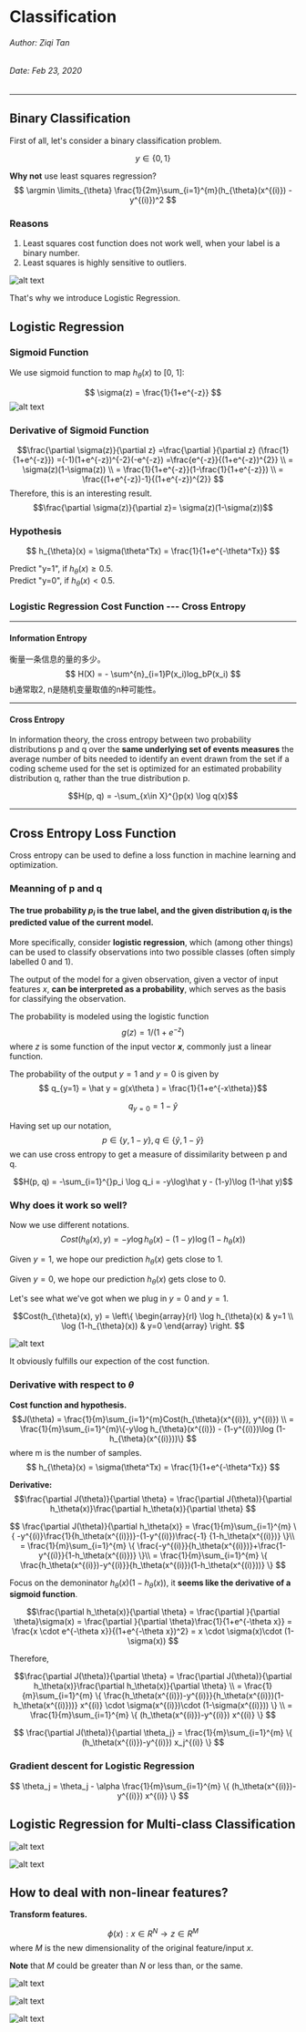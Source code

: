# Classification

###### Author: Ziqi Tan
###### Date: Feb 23, 2020
--- 
## Binary Classification
First of all, let's consider a binary classification problem.

$$y \in \{ 0, 1 \}$$

**Why not** use least squares regression?
$$  \argmin \limits_{\theta}
    \frac{1}{2m}\sum_{i=1}^{m}(h_{\theta}(x^{(i)}) - y^{(i)})^2
$$

###  Reasons
1. Least squares cost function does not work well, when your label is a binary number.
2. Least squares is highly sensitive to outliers.
   
![alt text](./Classification-Images/SSD-vs-Logistic-Regression.png)

That's why we introduce Logistic Regression.

## Logistic Regression

### Sigmoid Function
We use sigmoid function to map $h_{\theta}(x)$ to [0, 1]:

$$ \sigma(z) = \frac{1}{1+e^{-z}} $$
![alt text](./Classification-Images/sigmoid.svg)

### Derivative of Sigmoid Function
$$\frac{\partial \sigma(z)}{\partial z} 
=\frac{\partial }{\partial z}  (\frac{1}{1+e^{-z}})
=(-1)(1+e^{-z})^{-2}(-e^{-z})
=\frac{e^{-z}}{(1+e^{-z})^{2}}
\\
= \sigma(z)(1-\sigma(z))
\\
= \frac{1}{1+e^{-z}}(1-\frac{1}{1+e^{-z}})
\\
= \frac{(1+e^{-z})-1}{(1+e^{-z})^{2}}
$$
Therefore, this is an interesting result.
$$\frac{\partial \sigma(z)}{\partial z}= \sigma(z)(1-\sigma(z))$$

### Hypothesis
$$
h_{\theta}(x) = \sigma(\theta^Tx) = \frac{1}{1+e^{-\theta^Tx}}
$$

Predict "y=1", if $h_{\theta}(x) \geq 0.5$.  
Predict "y=0", if $h_{\theta}(x) < 0.5$.

### Logistic Regression Cost Function --- Cross Entropy
---
#### Information Entropy
衡量一条信息的量的多少。
$$ H(X) = - \sum^{n}_{i=1}P(x_i)log_bP(x_i) $$
b通常取2, n是随机变量取值的n种可能性。

---
#### Cross Entropy
In information theory, the cross entropy between two probability distributions p and q over the **same underlying set of events measures** the average number of bits needed to identify an event drawn from the set if a coding scheme used for the set is optimized for an estimated probability distribution q, rather than the true distribution p.

$$H(p, q) = -\sum_{x\in X}^{}p(x) \log q(x)$$

---
## Cross Entropy Loss Function
Cross entropy can be used to define a loss function in machine learning and optimization.

### Meanning of p and q
#### The true probability $p_{i}$ is the true label, and the given distribution $q_{i}$ is the predicted value of the current model.

More specifically, consider **logistic regression**, which (among other things) can be used to classify observations into two possible classes (often simply labelled 0 and 1).

The output of the model for a given observation, given a vector of input features $x$, **can be interpreted as a probability**, which serves as the basis for classifying the observation.

The probability is modeled using the logistic function 
$$g(z)=1/(1+e^{-z})$$ 
where $z$ is some function of the input vector **$x$**, commonly just a linear function.

The probability of the output $y=1$ and $y=0$ is given by
$$ q_{y=1} = \hat y = g(x\theta  ) = \frac{1}{1+e^{-x\theta}}$$

$$ q_{y=0} = 1- \hat y$$

Having set up our notation, 
$$p \in\{y, 1-y\}, q\in\{\hat y, 1-\hat y\}$$
we can use cross entropy to get a measure of dissimilarity between p and q.

$$H(p, q) = -\sum_{i=1}^{}p_i \log q_i = -y\log\hat y - (1-y)\log (1-\hat y)$$


### Why does it work so well?

Now we use different notations.
$$Cost(h_{\theta}(x), y) = -y\log h_{\theta}(x) - (1-y)\log (1-h_{\theta}(x))$$

Given $y=1$, we hope our prediction $h_{\theta}(x)$ gets close to 1.

Given $y=0$, we hope our prediction $h_{\theta}(x)$ gets close to 0.

Let's see what we've got when we plug in $y=0$ and $y=1$.

$$Cost(h_{\theta}(x), y) = 
\left\{
\begin{array}{rl}
\log h_{\theta}(x)  & y=1 \\
\log (1-h_{\theta}(x))  & y=0 
\end{array}
\right.
$$

![alt text](./Entropy-Images/Cost-function.png)

It obviously fulfills our expection of the cost function.

### Derivative with respect to $\theta$
**Cost function and hypothesis.**
$$J(\theta) = 
\frac{1}{m}\sum_{i=1}^{m}Cost(h_{\theta}(x^{(i)}), y^{(i)}) \\ 
= \frac{1}{m}\sum_{i=1}^{m}\{-y\log h_{\theta}(x^{(i)}) - (1-y^{(i)})\log (1-h_{\theta}(x^{(i)}))\}
$$
where m is the number of samples.
$$
h_{\theta}(x) = \sigma(\theta^Tx) = \frac{1}{1+e^{-\theta^Tx}}
$$


**Derivative:**
$$\frac{\partial J(\theta)}{\partial \theta} = 
\frac{\partial J(\theta)}{\partial h_\theta(x)}\frac{\partial h_\theta(x)}{\partial \theta}
$$

$$
\frac{\partial J(\theta)}{\partial h_\theta(x)}
= \frac{1}{m}\sum_{i=1}^{m} \{
-y^{(i)}\frac{1}{h_\theta(x^{(i)})}-(1-y^{(i)})\frac{-1} {1-h_\theta(x^{(i)})} \}\\
= \frac{1}{m}\sum_{i=1}^{m} \{ \frac{-y^{(i)}}{h_\theta(x^{(i)})}+\frac{1-y^{(i)}}{1-h_\theta(x^{(i)})} \}\\
= \frac{1}{m}\sum_{i=1}^{m} \{ \frac{h_\theta(x^{(i)})-y^{(i)}}{h_\theta(x^{(i)})(1-h_\theta(x^{(i)}))} \}
$$

Focus on the demoninator $h_\theta(x)(1-h_\theta(x))$, it **seems like the derivative of a sigmoid function**.

$$\frac{\partial h_\theta(x)}{\partial \theta} 
= \frac{\partial }{\partial \theta}\sigma(x)
= \frac{\partial }{\partial \theta}\frac{1}{1+e^{-\theta x}}
= \frac{x \cdot e^{-\theta x}}{(1+e^{-\theta x})^2}
= x \cdot \sigma(x)\cdot (1-\sigma(x))
$$

Therefore, 

$$\frac{\partial J(\theta)}{\partial \theta} 
= \frac{\partial J(\theta)}{\partial h_\theta(x)}\frac{\partial h_\theta(x)}{\partial \theta} \\
= \frac{1}{m}\sum_{i=1}^{m} \{ \frac{h_\theta(x^{(i)})-y^{(i)}}{h_\theta(x^{(i)})(1-h_\theta(x^{(i)}))} x^{(i)} \cdot \sigma(x^{(i)})\cdot (1-\sigma(x^{(i)})) \} \\
= \frac{1}{m}\sum_{i=1}^{m} \{  (h_\theta(x^{(i)})-y^{(i)}) x^{(i)} \}
$$

$$
\frac{\partial J(\theta)}{\partial \theta_j} 
= \frac{1}{m}\sum_{i=1}^{m} \{  (h_\theta(x^{(i)})-y^{(i)}) x_j^{(i)} \}
$$

### Gradient descent for Logistic Regression
$$
\theta_j = \theta_j - \alpha
\frac{1}{m}\sum_{i=1}^{m} \{  (h_\theta(x^{(i)})-y^{(i)}) x^{(i)} \}
$$


## Logistic Regression for Multi-class Classification

![alt text](./Classification-Images/multi-class-classification.png)

![alt text](./Classification-Images/multi-class-classification-02.png)

## How to deal with non-linear features?

**Transform features.**

$$
\phi(x): x \in R^N \rightarrow z \in R^M
$$
where $M$ is the new dimensionality of the original feature/input $x$.

**Note** that $M$ could be greater than $N$ or less than, or the same.


![alt text](./Classification-Images/nonlinear.png)

![alt text](./Classification-Images/nonlinear-02.png)

![alt text](./Classification-Images/nonlinear-03.png)


